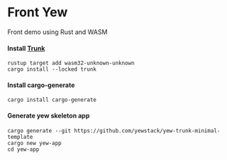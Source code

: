 # Front Yew
Front demo using Rust and WASM

#### Install [Trunk](https://trunkrs.dev/)
```Script
rustup target add wasm32-unknown-unknown
cargo install --locked trunk
```

#### Install cargo-generate
```Script
cargo install cargo-generate
```

#### Generate yew skeleton app
```Script
cargo generate --git https://github.com/yewstack/yew-trunk-minimal-template
cargo new yew-app
cd yew-app
```
